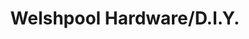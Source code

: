 ---
title: "Welshpool Hardware/D.I.Y."
url: /welshpool-powys/welshpool-hardware-d-i-y/
shop: hardware
---